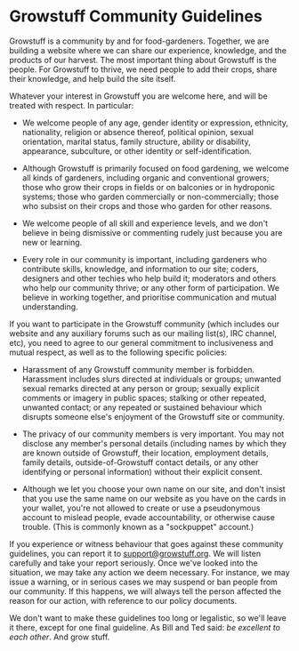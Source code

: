 # Growstuff Community Guidelines

Growstuff is a community by and for food-gardeners.  Together, we are building a website where we can share our experience, knowledge, and the products of our harvest.  The most important thing about Growstuff is the people.  For Growstuff to thrive, we need people to add their crops, share their knowledge, and help build the site itself.

Whatever your interest in Growstuff you are welcome here, and will be treated with respect.  In particular:

- We welcome people of any age, gender identity or expression, ethnicity, nationality, religion or absence thereof, political opinion, sexual orientation, marital status, family structure, ability or disability, appearance, subculture, or other identity or self-identification.

- Although Growstuff is primarily focused on food gardening, we welcome all kinds of gardeners, including organic and conventional growers; those who grow their crops in fields or on balconies or in hydroponic systems; those who garden commercially or non-commercially; those who subsist on their crops and those who garden for other reasons.

- We welcome people of all skill and experience levels, and we don't believe in being dismissive or commenting rudely just because you are new or learning.

- Every role in our community is important, including gardeners who contribute skills, knowledge, and information to our site; coders, designers and other techies who help build it; moderators and others who help our community thrive; or any other form of participation.  We believe in working together, and prioritise communication and mutual understanding.

If you want to participate in the Growstuff community (which includes our website and any auxiliary forums such as our mailing list(s), IRC channel, etc), you need to agree to our general commitment to inclusiveness and mutual respect, as well as to the following specific policies:

- Harassment of any Growstuff community member is forbidden.  Harassment includes slurs directed at individuals or groups; unwanted sexual remarks directed at any person or group; sexually explicit comments or imagery in public spaces; stalking or other repeated, unwanted contact; or any repeated or sustained behaviour which disrupts someone else's enjoyment of the Growstuff site or community.

- The privacy of our community members is very important.  You may not disclose any member's personal details (including names by which they are known outside of Growstuff, their location, employment details, family details, outside-of-Growstuff contact details, or any other identifying or personal information) without their explicit consent.

- Although we let you choose your own name on our site, and don't insist that you use the same name on our website as you have on the cards in your wallet, you're not allowed to create or use a pseudonymous account to mislead people, evade accountability, or otherwise cause trouble.  (This is commonly known as a "sockpuppet" account.) 

If you experience or witness behaviour that goes against these community guidelines, you can report it to support@growstuff.org.  We will listen carefully and take your report seriously.  Once we've looked into the situation, we may take any action we deem necessary.  For instance, we may issue a warning, or in serious cases we may suspend or ban people from our community.  If this happens, we will always tell the person affected the reason for our action, with reference to our policy documents.

We don't want to make these guidelines too long or legalistic, so we'll leave it there, except for one final guideline. As Bill and Ted said: *be excellent to each other*.  And grow stuff.
